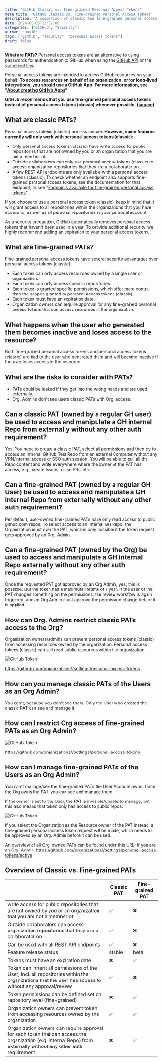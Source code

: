 ```yaml
---
title: "GitHub Classic vs. Fine-grained Personal Access Tokens"
meta_title: "GitHub Classic vs. Fine-grained Personal Access Tokens"
description: "A comparison of classic and fine-grained personal access tokens (PATs) on GitHub."
date: 2024-08-05T13:52:00
categories: ["GitHub", "Security"]
author: "David"
tags: ["github", "security", "personal access tokens"]
draft: false
---
```


**What are PATs?** Personal access tokens are an alternative to using passwords for authentication to GitHub when using the [GitHub API](https://docs.github.com/en/rest/overview/authenticating-to-the-rest-api) or the [command line](https://docs.github.com/en/authentication/keeping-your-account-and-data-secure/managing-your-personal-access-tokens#using-a-personal-access-token-on-the-command-line).

Personal access tokens are intended to access GitHub resources on your behalf. **To access resources on behalf of an organization, or for long-lived integrations, you should use a GitHub App. For more information, see "[About creating GitHub Apps](https://docs.github.com/en/apps/creating-github-apps/setting-up-a-github-app/about-creating-github-apps)"**

**GitHub recommends that you use fine-grained personal access tokens instead of personal access tokens (classic) whenever possible. ([source](https://docs.github.com/en/authentication/keeping-your-account-and-data-secure/managing-your-personal-access-tokens#types-of-personal-access-tokens))**

## What are classic PATs?

Personal access tokens (classic) are less secure. **However, some features currently will only work with personal access tokens (classic):**

- Only personal access tokens (classic) have write access for public repositories that are not owned by you or an organization that you are not a member of.
- Outside collaborators can only use personal access tokens (classic) to access organization repositories that they are a collaborator on.
- A few REST API endpoints are only available with a personal access tokens (classic). To check whether an endpoint also supports fine-grained personal access tokens, see the documentation for that endpoint, or see "[Endpoints available for fine-grained personal access tokens](https://docs.github.com/en/rest/overview/endpoints-available-for-fine-grained-personal-access-tokens)".

If you choose to use a personal access token (classic), keep in mind that it will grant access to all repositories within the organizations that you have access to, as well as all personal repositories in your personal account.

As a security precaution, GitHub automatically removes personal access tokens that haven't been used in a year. To provide additional security, we highly recommend adding an expiration to your personal access tokens.

## What are fine-grained PATs?

Fine-grained personal access tokens have several security advantages over personal access tokens (classic):

- Each token can only access resources owned by a single user or organization.
- Each token can only access specific repositories.
- Each token is granted specific permissions, which offer more control than the scopes granted to personal access tokens (classic).
- Each token must have an expiration date.
- Organization owners can require approval for any fine-grained personal access tokens that can access resources in the organization.

## What happens when the user who generated them becomes inactive and loses access to the resource?

Both fine-grained personal access tokens and personal access tokens (classic) are tied to the user who generated them and will become inactive if the user loses access to the resource.

## What are the risks to consider with PATs?

- PATs could be leaked if they get into the wrong hands and are used externally.
- Org. Admins don't see users classic PATs with Org. access.

## Can a classic PAT (owned by a regular GH user) be used to access and manipulate a GH internal Repo from externally without any other auth requirement?

Yes. You need to create a classic PAT, select all permissions and then try to access an internal GitHub Test Repo from an external Computer without any VPN/internal access or SSO auth session. You will be able to pull all the Repo content and write everywhere where the owner of the PAT has access, e.g., create Issues, close PRs, etc.

## Can a fine-grained PAT (owned by a regular GH User) be used to access and manipulate a GH internal Repo from externally without any other auth requirement?

Per default, user-owned fine-grained PATs have only read access to public github.com repos. To select access to an internal GH Repo, the Organization must own the PAT, which is only possible if the token request gets approved by an Org. Admin.

## Can a fine-grained PAT (owned by the Org) be used to access and manipulate a GH internal Repo externally without any other auth requirement?

Once the requested PAT got approved by an Org Admin, yes, this is possible. But the token has a maximum lifetime of 1 year. If the user of the PAT changes something on the permissions, the review workflow is again triggered, and an Org Admin must approve the permission change before it is applied.

## How can Org. Admins restrict classic PATs access to the Org?

Organization owners/admins can prevent personal access tokens (classic) from accessing resources owned by the organization. Personal access tokens (classic) can still read public resources within the organization.

![GitHub Token](https://www.finecloud.ch/media/posts/104/gh-token.png)

[https://github.com/organizations/<your-gh-org-name>/settings/personal-access-tokens](https://github.com/organizations/<your-gh-org-name>/settings/personal-access-tokens)

## How can you manage classic PATs of the Users as an Org Admin?

You can't, because you don't see them. Only the User who created the classic PAT can see and manage it.

## How can I restrict Org access of fine-grained PATs as an Org Admin?

![GitHub Token](https://www.finecloud.ch/media/posts/104/gh-token-2.png)

[https://github.com/organizations/<your-gh-org-name>/settings/personal-access-tokens](https://github.com/organizations/<your-gh-org-name>/settings/personal-access-tokens)

## How can I manage fine-grained PATs of the Users as an Org Admin?

You can't manage/see the fine-grained PATs the User Account owns. Once the Org owns the PAT, you can see and manage them.

If the owner is set to the User, the PAT is invisible/unable to manage, but this also means that token only has access to public repos:

![GitHub Token](https://www.finecloud.ch/media/posts/104/SCR-20240805-qyyf.png)

If you select the Organization as the Resource owner of the PAT instead, a fine-grained personal access token request will be made, which needs to be approved by an Org. Admin before it can be used.

An overview of all Org. owned PATs can be found under this URL; if you are an Org. Admin: [https://github.com/organizations/<your-gh-org-name>/settings/personal-access-tokens/active](https://github.com/organizations/<your-gh-org-name>/settings/personal-access-tokens/active)

## Overview of Classic vs. Fine-grained PATs

| | Classic PAT | Fine-grained PAT |
| --- | --- | --- |
| write access for public repositories that are not owned by you or an organization that you are not a member of | ✅ | ❌ |
| Outside collaborators can access organization repositories that they are a collaborator on. | ✅ | ❌ |
| Can be used with all REST API endpoints | ✅ | ❌ |
| Feature release status | stable | beta |
| Tokens must have an expiration date | ❌ | ✅ |
| Token can inherit all permissions of the User, incl. all repositories within the organizations that the user has access to without any approval/review | ✅ | ❌ |
| Token permissions can be defined set on repository level (fine-grained) | ❌ | ✅ |
| Organization owners can prevent token from accessing resources owned by the organization | ✅ | ✅ |
| Organization owners can require approval for each token that can access the organization (e.g. internal Repo) from externally without any other auth requirement | ❌ | ✅ |
